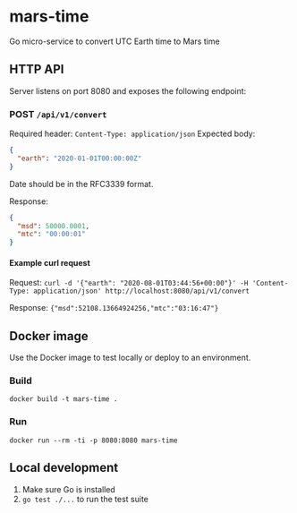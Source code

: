 # mars-time
Go micro-service to convert UTC Earth time to Mars time

## HTTP API

Server listens on port 8080 and exposes the following endpoint:

### POST `/api/v1/convert`

Required header: `Content-Type: application/json`
Expected body: 
```json
{
  "earth": "2020-01-01T00:00:00Z"
}
```
Date should be in the RFC3339 format.

Response:
```json
{
  "msd": 50000.0001,
  "mtc": "00:00:01"
}
```

#### Example curl request

Request: `curl -d '{"earth": "2020-08-01T03:44:56+00:00"}' -H 'Content-Type: application/json' http://localhost:8080/api/v1/convert`

Response: `{"msd":52108.13664924256,"mtc":"03:16:47"}`

## Docker image

Use the Docker image to test locally or deploy to an environment.

### Build

`docker build -t mars-time .`

### Run

`docker run --rm -ti -p 8080:8080 mars-time`

## Local development

1. Make sure Go is installed
2. `go test ./...` to run the test suite
